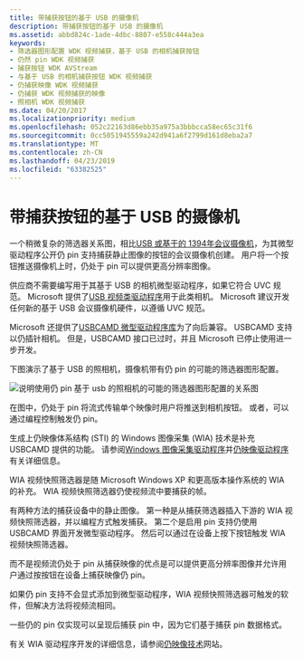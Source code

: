 ```yaml
---
title: 带捕获按钮的基于 USB 的摄像机
description: 带捕获按钮的基于 USB 的摄像机
ms.assetid: abbd824c-1ade-4dbc-8807-e558c444a3ea
keywords:
- 筛选器图形配置 WDK 视频捕获，基于 USB 的相机捕获按钮
- 仍然 pin WDK 视频捕获
- 捕获按钮 WDK AVStream
- 与基于 USB 的相机捕获按钮 WDK 视频捕获
- 仍捕获映像 WDK 视频捕获
- 仍捕获 WDK 视频捕获的映像
- 照相机 WDK 视频捕获
ms.date: 04/20/2017
ms.localizationpriority: medium
ms.openlocfilehash: 052c22163d86ebb35a975a3bbbcca58ec65c31f6
ms.sourcegitcommit: 0cc5051945559a242d941a6f2799d161d8eba2a7
ms.translationtype: MT
ms.contentlocale: zh-CN
ms.lasthandoff: 04/23/2019
ms.locfileid: "63382525"
---
```

# <a name="usb-based-camera-with-a-capture-button"></a>带捕获按钮的基于 USB 的摄像机


一个稍微复杂的筛选器关系图，相比[USB 或基于的 1394年会议摄像机](usb-or-1394-based-conferencing-camera.md)，为其微型驱动程序公开仍 pin 支持捕获静止图像的按钮的会议摄像机创建。 用户将一个按钮推送摄像机上时，仍处于 pin 可以提供更高分辨率图像。

供应商不需要编写用于其基于 USB 的相机微型驱动程序，如果它符合 UVC 规范。 Microsoft 提供了[USB 视频类驱动程序](usb-video-class-driver.md)用于此类相机。 Microsoft 建议开发任何新的基于 USB 会议摄像机硬件，以遵循 UVC 规范。

Microsoft 还提供了[USBCAMD 微型驱动程序库](usbcamd-minidriver-library.md)为了向后兼容。 USBCAMD 支持以仍插针相机。 但是，USBCAMD 接口已过时，并且 Microsoft 已停止使用进一步开发。

下图演示了基于 USB 的照相机，摄像机带有仍 pin 的可能的筛选器图形配置。

![说明使用仍 pin 基于 usb 的照相机的可能的筛选器图形配置的关系图](images/usb-camera-still.gif)

在图中，仍处于 pin 将流式传输单个映像时用户将推送到相机按钮。 或者，可以通过编程控制触发仍 pin。

生成上仍映像体系结构 (STI) 的 Windows 图像采集 (WIA) 技术是补充 USBCAMD 提供的功能。 请参阅[Windows 图像采集驱动程序](https://msdn.microsoft.com/library/windows/hardware/ff553346)并[仍映像驱动程序](https://msdn.microsoft.com/library/windows/hardware/ff548278)有关详细信息。

WIA 视频快照筛选器是随 Microsoft Windows XP 和更高版本操作系统的 WIA 的补充。 WIA 视频快照筛选器仍使视频流中要捕获的帧。

有两种方法的捕获设备中的静止图像。 第一种是从捕获筛选器插入下游的 WIA 视频快照筛选器，并以编程方式触发捕获。 第二个是启用 pin 支持仍使用 USBCAMD 界面开发微型驱动程序。 然后可以通过在设备上按下按钮触发 WIA 视频快照筛选器。

而不是视频流仍处于 pin 从捕获映像的优点是可以提供更高分辨率图像并允许用户通过按按钮在设备上捕获映像仍 pin。

如果仍 pin 支持不会显式添加到微型驱动程序，WIA 视频快照筛选器可触发的软件，但解决方法将视频流相同。

一些仍的 pin 仅实现可以呈现后捕获 pin 中，因为它们基于捕获 pin 数据格式。

有关 WIA 驱动程序开发的详细信息，请参阅[仍映像技术](https://go.microsoft.com/fwlink/p/?linkid=8768)网站。

 

 




